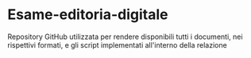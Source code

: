 # Esame-editoria-digitale
Repository GitHub utilizzata per rendere disponibili tutti i documenti, nei rispettivi formati, e gli script implementati all'interno della relazione
